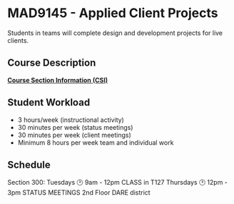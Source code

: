 # MAD9145 - Applied Client Projects

Students in teams will complete design and development projects for live clients.


## Course Description

**[Course Section Information (CSI)](./course-section-information.md)**

## Student Workload

- 3 hours/week (instructional activity)
- 30 minutes per week (status meetings)
- 30 minutes per week (client meetings)
- Minimum 8 hours per week team and individual work

## Schedule

Section 300:  Tuesdays   :clock2: 9am - 12pm  CLASS in T127 
              Thursdays  :clock2: 12pm - 3pm  STATUS MEETINGS 2nd Floor DARE district

              
